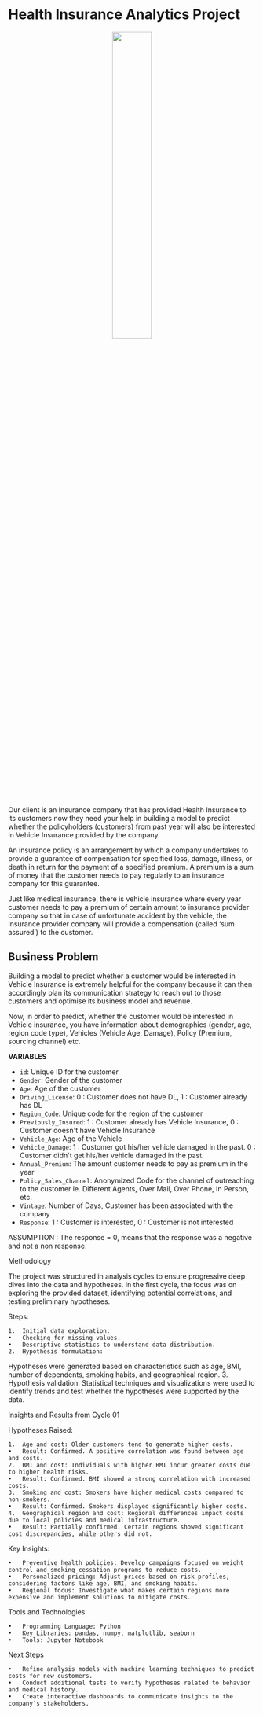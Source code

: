 # Health Insurance Analytics Project
<center><img width="40%" src="https://img.freepik.com/free-vector/social-security-concept-illustration_114360-17279.jpg?t=st=1731539901~exp=1731543501~hmac=f2cec6918cf5f73b2fabc8333bffb8216ee41c5c08ac1326536af5fd3c35c89b&w=1380"></center>

Our client is an Insurance company that has provided Health Insurance to its customers now they need your help in building a model to predict whether the policyholders (customers) from past year will also be interested in Vehicle Insurance provided by the company.

An insurance policy is an arrangement by which a company undertakes to provide a guarantee of compensation for specified loss, damage, illness, or death in return for the payment of a specified premium. A premium is a sum of money that the customer needs to pay regularly to an insurance company for this guarantee.

Just like medical insurance, there is vehicle insurance where every year customer needs to pay a premium of certain amount to insurance provider company so that in case of unfortunate accident by the vehicle, the insurance provider company will provide a compensation (called ‘sum assured’) to the customer.

## Business Problem

Building a model to predict whether a customer would be interested in Vehicle Insurance is extremely helpful for the company because it can then accordingly plan its communication strategy to reach out to those customers and optimise its business model and revenue.

Now, in order to predict, whether the customer would be interested in Vehicle insurance, you have information about demographics (gender, age, region code type), Vehicles (Vehicle Age, Damage), Policy (Premium, sourcing channel) etc.

**VARIABLES**

* `id`:   Unique ID for the customer
* `Gender`:   Gender of the customer
* `Age`:	Age of the customer
* `Driving_License`:	0 : Customer does not have DL, 1 : Customer already has DL
* `Region_Code`:	Unique code for the region of the customer
* `Previously_Insured`:	1 : Customer already has Vehicle Insurance, 0 : Customer doesn't have Vehicle Insurance
* `Vehicle_Age`:	Age of the Vehicle
* `Vehicle_Damage`:	1 : Customer got his/her vehicle damaged in the past. 0 : Customer didn't get his/her vehicle damaged in the past.
* `Annual_Premium`:	The amount customer needs to pay as premium in the year
* `Policy_Sales_Channel`: Anonymized Code for the channel of outreaching to the customer ie. Different Agents, Over Mail, Over Phone, In Person, etc.
* `Vintage`:	Number of Days, Customer has been associated with the company
* `Response`:	1 : Customer is interested, 0 : Customer is not interested

ASSUMPTION : The response  = 0, means that the response was a negative and not a non response.

Methodology

The project was structured in analysis cycles to ensure progressive deep dives into the data and hypotheses. In the first cycle, the focus was on exploring the provided dataset, identifying potential correlations, and testing preliminary hypotheses.

Steps:

	1.	Initial data exploration:
	•	Checking for missing values.
	•	Descriptive statistics to understand data distribution.
	2.	Hypothesis formulation:
Hypotheses were generated based on characteristics such as age, BMI, number of dependents, smoking habits, and geographical region.
	3.	Hypothesis validation:
Statistical techniques and visualizations were used to identify trends and test whether the hypotheses were supported by the data.

Insights and Results from Cycle 01

Hypotheses Raised:

	1.	Age and cost: Older customers tend to generate higher costs.
	•	Result: Confirmed. A positive correlation was found between age and costs.
	2.	BMI and cost: Individuals with higher BMI incur greater costs due to higher health risks.
	•	Result: Confirmed. BMI showed a strong correlation with increased costs.
	3.	Smoking and cost: Smokers have higher medical costs compared to non-smokers.
	•	Result: Confirmed. Smokers displayed significantly higher costs.
	4.	Geographical region and cost: Regional differences impact costs due to local policies and medical infrastructure.
	•	Result: Partially confirmed. Certain regions showed significant cost discrepancies, while others did not.

Key Insights:

	•	Preventive health policies: Develop campaigns focused on weight control and smoking cessation programs to reduce costs.
	•	Personalized pricing: Adjust prices based on risk profiles, considering factors like age, BMI, and smoking habits.
	•	Regional focus: Investigate what makes certain regions more expensive and implement solutions to mitigate costs.

Tools and Technologies

	•	Programming Language: Python
	•	Key Libraries: pandas, numpy, matplotlib, seaborn
	•	Tools: Jupyter Notebook

Next Steps

	•	Refine analysis models with machine learning techniques to predict costs for new customers.
	•	Conduct additional tests to verify hypotheses related to behavior and medical history.
	•	Create interactive dashboards to communicate insights to the company’s stakeholders.

